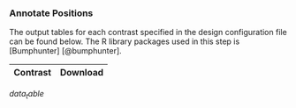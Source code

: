 ### Annotate Positions
The output tables for each contrast specified in the design configuration file can be found below. The R library packages used in this step is [Bumphunter] [@bumphunter].

| Contrast | Download |
| -------- | -------- |
$data_table$
